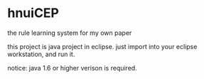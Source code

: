# hnuiCEP
the rule learning system for my own paper

this project is java project in eclipse.
just import into your eclipse workstation, and run it.

notice: java 1.6 or higher verison is required.
